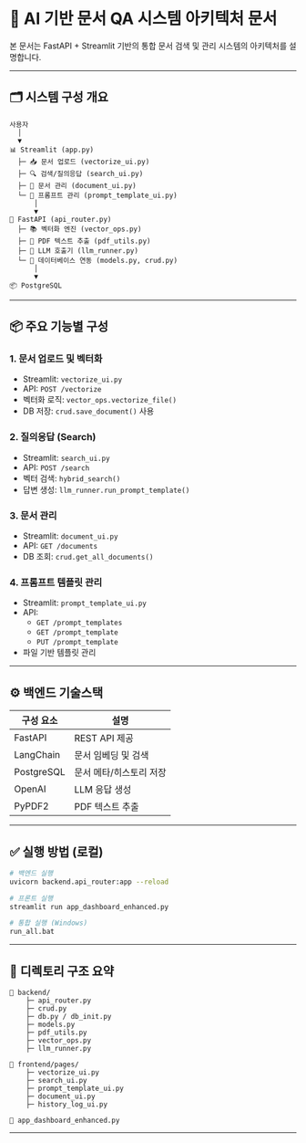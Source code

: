
# 📘 AI 기반 문서 QA 시스템 아키텍처 문서

본 문서는 FastAPI + Streamlit 기반의 통합 문서 검색 및 관리 시스템의 아키텍처를 설명합니다.

---

## 🗂️ 시스템 구성 개요

```
사용자
  │
  ▼
📊 Streamlit (app.py)
  ├─ 📥 문서 업로드 (vectorize_ui.py)
  ├─ 🔍 검색/질의응답 (search_ui.py)
  ├─ 📄 문서 관리 (document_ui.py)
  └─ 🧠 프롬프트 관리 (prompt_template_ui.py)
      │
      ▼
🚀 FastAPI (api_router.py)
  ├─ 📚 벡터화 엔진 (vector_ops.py)
  ├─ 📄 PDF 텍스트 추출 (pdf_utils.py)
  ├─ 🧠 LLM 호출기 (llm_runner.py)
  └─ 🐘 데이터베이스 연동 (models.py, crud.py)
      │
      ▼
📦 PostgreSQL
```

---

## 📦 주요 기능별 구성

### 1. 문서 업로드 및 벡터화
- Streamlit: `vectorize_ui.py`
- API: `POST /vectorize`
- 벡터화 로직: `vector_ops.vectorize_file()`
- DB 저장: `crud.save_document()` 사용

### 2. 질의응답 (Search)
- Streamlit: `search_ui.py`
- API: `POST /search`
- 벡터 검색: `hybrid_search()`
- 답변 생성: `llm_runner.run_prompt_template()`

### 3. 문서 관리
- Streamlit: `document_ui.py`
- API: `GET /documents`
- DB 조회: `crud.get_all_documents()`

### 4. 프롬프트 템플릿 관리
- Streamlit: `prompt_template_ui.py`
- API:
  - `GET /prompt_templates`
  - `GET /prompt_template`
  - `PUT /prompt_template`
- 파일 기반 템플릿 관리

---

## ⚙️ 백엔드 기술스택

| 구성 요소 | 설명 |
|-----------|------|
| FastAPI | REST API 제공 |
| LangChain | 문서 임베딩 및 검색 |
| PostgreSQL | 문서 메타/히스토리 저장 |
| OpenAI | LLM 응답 생성 |
| PyPDF2 | PDF 텍스트 추출 |

---

## ✅ 실행 방법 (로컬)

```bash
# 백엔드 실행
uvicorn backend.api_router:app --reload

# 프론트 실행
streamlit run app_dashboard_enhanced.py

# 통합 실행 (Windows)
run_all.bat
```

---

## 📁 디렉토리 구조 요약

```
📁 backend/
    ├─ api_router.py
    ├─ crud.py
    ├─ db.py / db_init.py
    ├─ models.py
    ├─ pdf_utils.py
    ├─ vector_ops.py
    ├─ llm_runner.py

📁 frontend/pages/
    ├─ vectorize_ui.py
    ├─ search_ui.py
    ├─ prompt_template_ui.py
    ├─ document_ui.py
    ├─ history_log_ui.py

📄 app_dashboard_enhanced.py
```

---

